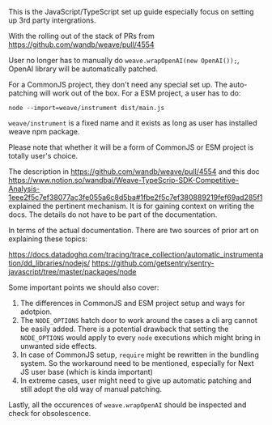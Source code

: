 This is the JavaScript/TypeScript set up guide especially focus on setting up 3rd party intergrations.

With the rolling out of the stack of PRs from https://github.com/wandb/weave/pull/4554

User no longer has to manually do `weave.wrapOpenAI(new OpenAI());`, OpenAI library will be automatically patched.

For a CommonJS project, they don't need any special set up. The auto-patching will work out of the box.
For a ESM project, a user has to do:

```
node --import=weave/instrument dist/main.js
```

`weave/instrument` is a fixed name and it exists as long as user has installed weave npm package.

Please note that whether it will be a form of CommonJS or ESM project is totally user's choice.

The description in https://github.com/wandb/weave/pull/4554 and this doc https://www.notion.so/wandbai/Weave-TypeScrip-SDK-Competitive-Analysis-1eee2f5c7ef38077ac3fe055a6c8d5ba#1fbe2f5c7ef380889219fef69ad285f1
explained the pertinent mechanism. It is for gaining context on writing the docs. The details do not have to be part of the documentation.

In terms of the actual documentation. There are two sources of prior art on explaining these topics:

https://docs.datadoghq.com/tracing/trace_collection/automatic_instrumentation/dd_libraries/nodejs/
https://github.com/getsentry/sentry-javascript/tree/master/packages/node

Some important points we should also cover:

1. The differences in CommonJS and ESM project setup and ways for adotpion.
2. The `NODE_OPTIONS` hatch door to work around the cases a cli arg cannot be easily added. There is a potential drawback that setting the `NODE_OPTIONS` would apply to every `node` executions which might bring in unwanted side effects.
3. In case of CommonJS setup, `require` might be rewritten in the bundling system. So the workaround need to be mentioned, especially for Next JS user base (which is kinda important)
4. In extreme cases, user might need to give up automatic patching and still adopt the old way of manual patching.

Lastly, all the occurences of `weave.wrapOpenAI` should be inspected and check for obsolescence.
